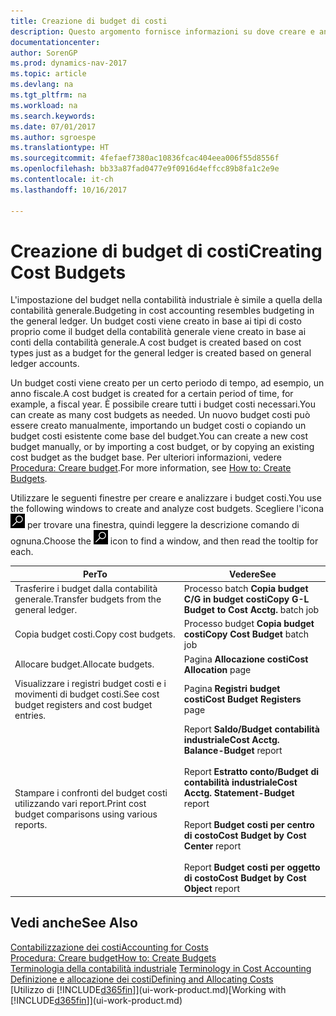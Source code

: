 ```yaml
---
title: Creazione di budget di costi
description: Questo argomento fornisce informazioni su dove creare e analizzare budget costi.
documentationcenter: 
author: SorenGP
ms.prod: dynamics-nav-2017
ms.topic: article
ms.devlang: na
ms.tgt_pltfrm: na
ms.workload: na
ms.search.keywords: 
ms.date: 07/01/2017
ms.author: sgroespe
ms.translationtype: HT
ms.sourcegitcommit: 4fefaef7380ac10836fcac404eea006f55d8556f
ms.openlocfilehash: bb33a87fad0477e9f0916d4effcc89b8fa1c2e9e
ms.contentlocale: it-ch
ms.lasthandoff: 10/16/2017

---
```

# <a name="creating-cost-budgets"></a><span data-ttu-id="3ab20-103">Creazione di budget di costi</span><span class="sxs-lookup"><span data-stu-id="3ab20-103">Creating Cost Budgets</span></span>
<span data-ttu-id="3ab20-104">L'impostazione del budget nella contabilità industriale è simile a quella della contabilità generale.</span><span class="sxs-lookup"><span data-stu-id="3ab20-104">Budgeting in cost accounting resembles budgeting in the general ledger.</span></span> <span data-ttu-id="3ab20-105">Un budget costi viene creato in base ai tipi di costo proprio come il budget della contabilità generale viene creato in base ai conti della contabilità generale.</span><span class="sxs-lookup"><span data-stu-id="3ab20-105">A cost budget is created based on cost types just as a budget for the general ledger is created based on general ledger accounts.</span></span>  

<span data-ttu-id="3ab20-106">Un budget costi viene creato per un certo periodo di tempo, ad esempio, un anno fiscale.</span><span class="sxs-lookup"><span data-stu-id="3ab20-106">A cost budget is created for a certain period of time, for example, a fiscal year.</span></span> <span data-ttu-id="3ab20-107">È possibile creare tutti i budget costi necessari.</span><span class="sxs-lookup"><span data-stu-id="3ab20-107">You can create as many cost budgets as needed.</span></span> <span data-ttu-id="3ab20-108">Un nuovo budget costi può essere creato manualmente, importando un budget costi o copiando un budget costi esistente come base del budget.</span><span class="sxs-lookup"><span data-stu-id="3ab20-108">You can create a new cost budget manually, or by importing a cost budget, or by copying an existing cost budget as the budget base.</span></span> <span data-ttu-id="3ab20-109">Per ulteriori informazioni, vedere [Procedura: Creare budget](finance-how-create-budgets.md).</span><span class="sxs-lookup"><span data-stu-id="3ab20-109">For more information, see [How to: Create Budgets](finance-how-create-budgets.md).</span></span>

<span data-ttu-id="3ab20-110">Utilizzare le seguenti finestre per creare e analizzare i budget costi.</span><span class="sxs-lookup"><span data-stu-id="3ab20-110">You use the following windows to create and analyze cost budgets.</span></span> <span data-ttu-id="3ab20-111">Scegliere l'icona ![Cerca pagina o report](media/ui-search/search_small.png "icona Cerca pagina o report") per trovare una finestra, quindi leggere la descrizione comando di ognuna.</span><span class="sxs-lookup"><span data-stu-id="3ab20-111">Choose the ![Search for Page or Report](media/ui-search/search_small.png "Search for Page or Report icon") icon to find a window, and then read the tooltip for each.</span></span>

|<span data-ttu-id="3ab20-112">Per</span><span class="sxs-lookup"><span data-stu-id="3ab20-112">To</span></span>|<span data-ttu-id="3ab20-113">Vedere</span><span class="sxs-lookup"><span data-stu-id="3ab20-113">See</span></span>|  
|--------|---------|  
|<span data-ttu-id="3ab20-114">Trasferire i budget dalla contabilità generale.</span><span class="sxs-lookup"><span data-stu-id="3ab20-114">Transfer budgets from the general ledger.</span></span>|<span data-ttu-id="3ab20-115">Processo batch **Copia budget C/G in budget costi**</span><span class="sxs-lookup"><span data-stu-id="3ab20-115">**Copy G-L Budget to Cost Acctg.** batch job</span></span>|  
|<span data-ttu-id="3ab20-116">Copia budget costi.</span><span class="sxs-lookup"><span data-stu-id="3ab20-116">Copy cost budgets.</span></span>|<span data-ttu-id="3ab20-117">Processo budget **Copia budget costi**</span><span class="sxs-lookup"><span data-stu-id="3ab20-117">**Copy Cost Budget** batch job</span></span>|  
|<span data-ttu-id="3ab20-118">Allocare budget.</span><span class="sxs-lookup"><span data-stu-id="3ab20-118">Allocate budgets.</span></span>|<span data-ttu-id="3ab20-119">Pagina **Allocazione costi**</span><span class="sxs-lookup"><span data-stu-id="3ab20-119">**Cost Allocation** page</span></span>|  
|<span data-ttu-id="3ab20-120">Visualizzare i registri budget costi e i movimenti di budget costi.</span><span class="sxs-lookup"><span data-stu-id="3ab20-120">See cost budget registers and cost budget entries.</span></span>|<span data-ttu-id="3ab20-121">Pagina **Registri budget costi**</span><span class="sxs-lookup"><span data-stu-id="3ab20-121">**Cost Budget Registers** page</span></span>|  
|<span data-ttu-id="3ab20-122">Stampare i confronti del budget costi utilizzando vari report.</span><span class="sxs-lookup"><span data-stu-id="3ab20-122">Print cost budget comparisons using various reports.</span></span>|<span data-ttu-id="3ab20-123">Report **Saldo/Budget contabilità industriale**</span><span class="sxs-lookup"><span data-stu-id="3ab20-123">**Cost Acctg. Balance-Budget** report</span></span><br /><br /> <span data-ttu-id="3ab20-124">Report **Estratto conto/Budget di contabilità industriale**</span><span class="sxs-lookup"><span data-stu-id="3ab20-124">**Cost Acctg. Statement-Budget** report</span></span><br /><br /> <span data-ttu-id="3ab20-125">Report **Budget costi per centro di costo**</span><span class="sxs-lookup"><span data-stu-id="3ab20-125">**Cost Budget by Cost Center** report</span></span><br /><br /> <span data-ttu-id="3ab20-126">Report **Budget costi per oggetto di costo**</span><span class="sxs-lookup"><span data-stu-id="3ab20-126">**Cost Budget by Cost Object** report</span></span>|  

## <a name="see-also"></a><span data-ttu-id="3ab20-127">Vedi anche</span><span class="sxs-lookup"><span data-stu-id="3ab20-127">See Also</span></span>  
[<span data-ttu-id="3ab20-128">Contabilizzazione dei costi</span><span class="sxs-lookup"><span data-stu-id="3ab20-128">Accounting for Costs</span></span>](finance-manage-cost-accounting.md)  
[<span data-ttu-id="3ab20-129">Procedura: Creare budget</span><span class="sxs-lookup"><span data-stu-id="3ab20-129">How to: Create Budgets</span></span>](finance-how-create-budgets.md)  
<span data-ttu-id="3ab20-130">[Terminologia della contabilità industriale](finance-terminology-in-cost-accounting.md) </span><span class="sxs-lookup"><span data-stu-id="3ab20-130">[Terminology in Cost Accounting](finance-terminology-in-cost-accounting.md) </span></span>  
[<span data-ttu-id="3ab20-131">Definizione e allocazione dei costi</span><span class="sxs-lookup"><span data-stu-id="3ab20-131">Defining and Allocating Costs</span></span>](finance-define-and-allocate-costs.md)  
<span data-ttu-id="3ab20-132">[Utilizzo di [!INCLUDE[d365fin](includes/d365fin_md.md)]](ui-work-product.md)</span><span class="sxs-lookup"><span data-stu-id="3ab20-132">[Working with [!INCLUDE[d365fin](includes/d365fin_md.md)]](ui-work-product.md)</span></span>

